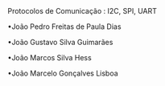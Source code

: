 
<!--   
# Protocolos de Comunicação : I2C, SPI, UART

##  

### Autores
- João Pedro Freitas de Paula Dias
- João Gustavo Silva Guimarães
- João Marcos Silva Hess
- João Marcelo Gonçalves Lisboa
-->

<section class="lead transparent">

<div class="cabecalho">Protocolos de Comunicação : I2C, SPI, UART</div>



<div class="conteudo">

<!--<img src="../img/Multiplexing-Interfaces.jpg" alt="Texto alternativo" width=80% height=80%> -->

</div>


<p class="regular"> •João Pedro Freitas de Paula Dias</p>
<p class="regular"> •João Gustavo Silva Guimarães</p>  
<p class="regular"> •João Marcos Silva Hess</p>
<p class="regular"> •João Marcelo Gonçalves Lisboa</p>
